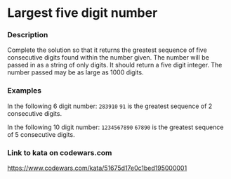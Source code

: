 # Largest five digit number

### Description
Complete the solution so that it returns the greatest sequence of five consecutive digits found within the number given. The number will be passed in as a string of only digits. It should return a five digit integer. The number passed may be as large as 1000 digits.

### Examples
In the following 6 digit number:
`283910`
`91` is the greatest sequence of 2 consecutive digits.

In the following 10 digit number:
`1234567890`
`67890` is the greatest sequence of 5 consecutive digits.

### Link to kata on codewars.com
https://www.codewars.com/kata/51675d17e0c1bed195000001
